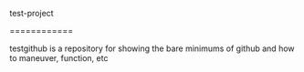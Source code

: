 test-project

============



testgithub is a repository for showing the bare minimums of github and how to maneuver, function, etc
